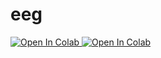 # eeg

<a target="_blank" href="https://colab.research.google.com/github/RichAndRoasted/eeg/blob/main/eeg_1.ipynb">
  <img src="https://colab.research.google.com/assets/colab-badge.svg" alt="Open In Colab"/>
</a>

<a target="_blank" href="https://colab.research.google.com/github/RichAndRoasted/eeg/blob/main/eeg_2.ipynb">
  <img src="https://colab.research.google.com/assets/colab-badge.svg" alt="Open In Colab"/>
</a>


<a target="_blank" href="https://openreview.net/attachment?id=mfdzJjqMq6&name=pdf#cite.admon2018role">
</a>

